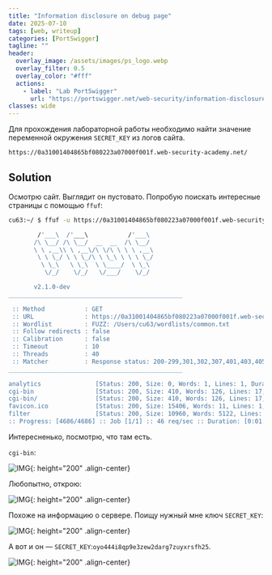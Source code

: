 ```yaml
---
title: "Information disclosure on debug page"
date: 2025-07-10
tags: [web, writeup]  
categories: [PortSwigger]
tagline: ""
header:
  overlay_image: /assets/images/ps_logo.webp
  overlay_filter: 0.5 
  overlay_color: "#fff"
  actions:
    - label: "Lab PortSwigger"
      url: "https://portswigger.net/web-security/information-disclosure/exploiting/lab-infoleak-on-debug-page"
classes: wide
---
```


Для прохождения лабораторной работы необходимо найти значение переменной окружения `SECRET_KEY` из логов сайта.

```
https://0a31001404865bf080223a07000f001f.web-security-academy.net/
```

## Solution

Осмотрю сайт. Выглядит он пустовато. Попробую поискать интересные страницы с помощью `ffuf`:

```bash
cu63:~/ $ ffuf -u https://0a31001404865bf080223a07000f001f.web-security-academy.net/FUZZ -w ~/wordlists/common.txt

        /'___\  /'___\           /'___\
       /\ \__/ /\ \__/  __  __  /\ \__/
       \ \ ,__\\ \ ,__\/\ \/\ \ \ \ ,__\
        \ \ \_/ \ \ \_/\ \ \_\ \ \ \ \_/
         \ \_\   \ \_\  \ \____/  \ \_\
          \/_/    \/_/   \/___/    \/_/

       v2.1.0-dev
________________________________________________

 :: Method           : GET
 :: URL              : https://0a31001404865bf080223a07000f001f.web-security-academy.net/FUZZ
 :: Wordlist         : FUZZ: /Users/cu63/wordlists/common.txt
 :: Follow redirects : false
 :: Calibration      : false
 :: Timeout          : 10
 :: Threads          : 40
 :: Matcher          : Response status: 200-299,301,302,307,401,403,405,500
________________________________________________

analytics               [Status: 200, Size: 0, Words: 1, Lines: 1, Duration: 67ms]
cgi-bin                 [Status: 200, Size: 410, Words: 126, Lines: 17, Duration: 74ms]
cgi-bin/                [Status: 200, Size: 410, Words: 126, Lines: 17, Duration: 72ms]
favicon.ico             [Status: 200, Size: 15406, Words: 11, Lines: 1, Duration: 61ms]
filter                  [Status: 200, Size: 10960, Words: 5122, Lines: 201, Duration: 72ms]
:: Progress: [4686/4686] :: Job [1/1] :: 46 req/sec :: Duration: [0:01:27] :: Errors: 0 ::
```

Интересненько, посмотрю, что там есть.

`cgi-bin`:

![IMG](/assets/images/PortSwigger/IMG_Information_disclosure_on_debug_page/1.png){: height="200" .align-center}

Любопытно, открою:

![IMG](/assets/images/PortSwigger/IMG_Information_disclosure_on_debug_page/2.png){: height="200" .align-center}

Похоже на информацию о сервере. Поищу нужный мне ключ `SECRET_KEY`:

![IMG](/assets/images/PortSwigger/IMG_Information_disclosure_on_debug_page/3.png){: height="200" .align-center}

А вот и он — `SECRET_KEY`:`oyo444i8qp9e3zew2darg7zuyxrsfh25`.

![IMG](/assets/images/PortSwigger/IMG_Information_disclosure_on_debug_page/4.png){: height="200" .align-center}